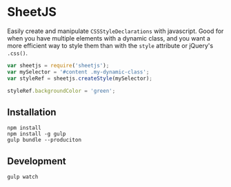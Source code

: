 # SheetJS

Easily create and manipulate `CSSStyleDeclarations` with javascript.  Good for when you have multiple elements with a dynamic class, and you want a more efficient way to style them than with the `style` attribute or jQuery's `.css()`.

```javascript
var sheetjs = require('sheetjs');
var mySelector = '#content .my-dynamic-class';
var styleRef = sheetjs.createStyle(mySelector);

styleRef.backgroundColor = 'green';

```

## Installation

```
npm install
npm install -g gulp
gulp bundle --produciton
```

## Development

```
gulp watch
```